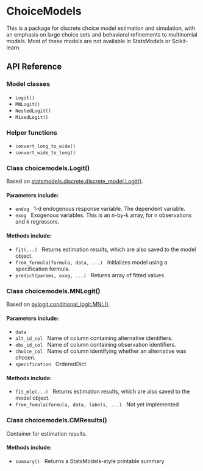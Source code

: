 # ChoiceModels

This is a package for discrete choice model estimation and simulation, with an emphasis on large choice sets and behavioral refinements to multinomial models. Most of these models are not available in StatsModels or Scikit-learn. 


## API Reference

### Model classes

- `Logit()`
- `MNLogit()`
- `NestedLogit()`
- `MixedLogit()`


### Helper functions

- `convert_long_to_wide()`
- `convert_wide_to_long()`


### Class choicemodels.Logit()

Based on [statsmodels.discrete.discrete_model.Logit()](http://statsmodels.sourceforge.net/0.6.0/generated/statsmodels.discrete.discrete_model.Logit.html).

#### Parameters include:

- `endog` &nbsp; 1-d endogenous response variable. The dependent variable.
- `exog` &nbsp; Exogenous variables. This is an n-by-k array, for n observations and k regressors.
  
#### Methods include:

- `fit(...)` &nbsp; Returns estimation results, which are also saved to the model object.
- `from_formula(formula, data, ...)` &nbsp; Initializes model using a specification formula.
- `predict(params, exog, ...)` &nbsp; Returns array of fitted values.
  
  
### Class choicemodels.MNLogit()

Based on [pylogit.conditional_logit.MNL()](https://github.com/timothyb0912/pylogit/blob/master/pylogit/conditional_logit.py).

#### Parameters include:

- `data`
- `alt_id_col` &nbsp; Name of column containing alternative identifiers.
- `obs_id_col` &nbsp; Name of column containing observation identifiers.
- `choice_col` &nbsp; Name of column identifying whether an alternative was chosen.
- `specification` &nbsp; OrderedDict

#### Methods include:

- `fit_mle(...)` &nbsp; Returns estimation results, which are also saved to the model object.
- `from_fomula(formula, data, labels, ...)` &nbsp; Not yet implemented


### Class choicemodels.CMResults()

Container for estimation results.

#### Methods include:

- `summary()` &nbsp; Returns a StatsModels-style printable summary




